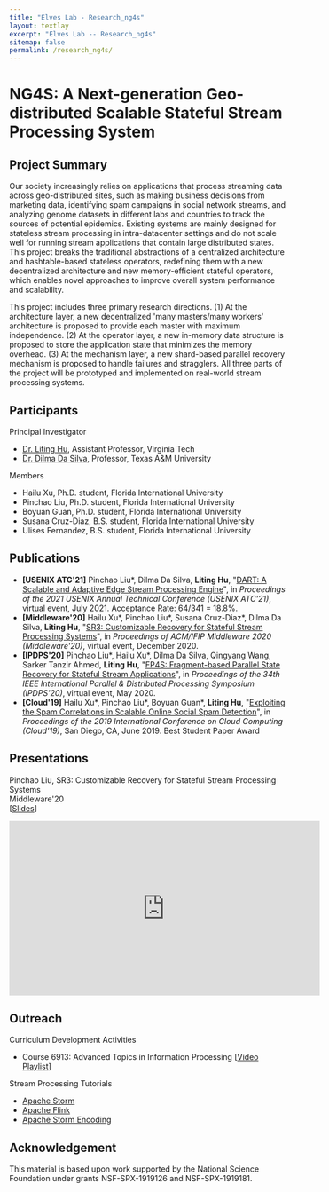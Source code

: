 ```yaml
---
title: "Elves Lab - Research_ng4s"
layout: textlay
excerpt: "Elves Lab -- Research_ng4s"
sitemap: false
permalink: /research_ng4s/
---
```


# NG4S: A Next-generation Geo-distributed Scalable Stateful Stream Processing System

## Project Summary

<p>Our society increasingly relies on applications that process streaming data across geo-distributed sites, such as making business decisions from marketing data, identifying spam campaigns in social network streams, and analyzing genome datasets in different labs and countries to track the sources of potential epidemics. Existing systems are mainly designed for stateless stream processing in intra-datacenter settings and do not scale well for running stream applications that contain large distributed states. This project breaks the traditional abstractions of a centralized architecture and hashtable-based stateless operators, redefining them with a new decentralized architecture and new memory-efficient stateful operators, which enables novel approaches to improve overall system performance and scalability.</p>

<p>This project includes three primary research directions. (1) At the architecture layer, a new decentralized 'many masters/many workers' architecture is proposed to provide each master with maximum independence. (2) At the operator layer, a new in-memory data structure is proposed to store the application state that minimizes the memory overhead. (3) At the mechanism layer, a new shard-based parallel recovery mechanism is proposed to handle failures and stragglers. All three parts of the project will be prototyped and implemented on real-world stream processing systems.</p>

## Participants

<!-- <h3 style="text-indent: 0.5em">Principal Investigator</h3> -->
Principal Investigator

- [Dr. Liting Hu](https://people.cs.vt.edu/~litinghu/), Assistant Professor, Virginia Tech
- [Dr. Dilma Da Silva](https://people.engr.tamu.edu/dilma/index.html), Professor, Texas A&M University

<!-- <h3 style="text-indent: 0.5em">Members</h3> -->
Members

- Hailu Xu, Ph.D. student, Florida International University
- Pinchao Liu, Ph.D. student, Florida International University
- Boyuan Guan, Ph.D. student, Florida International University
- Susana Cruz-Diaz, B.S. student, Florida International University
- Ulises Fernandez, B.S. student, Florida International University

## Publications

- <b>[USENIX ATC\'21]</b> Pinchao Liu\*, Dilma Da Silva, **Liting Hu**, \"[DART: A Scalable and Adaptive Edge Stream Processing Engine]()\", in <em>Proceedings of the 2021 USENIX Annual Technical Conference (USENIX ATC\'21)</em>, virtual event, July 2021. Acceptance Rate: 64/341 = 18.8%.
- <b>[Middleware\'20]</b> Hailu Xu*, Pinchao Liu*, Susana Cruz-Diaz*, Dilma Da Silva, **Liting Hu**, \"[SR3: Customizable Recovery for Stateful Stream Processing Systems](https://people.cs.vt.edu/~litinghu/doc/sr3.pdf)\", in <em>Proceedings of ACM/IFIP Middleware 2020 (Middleware\'20)</em>, virtual event, December 2020.
- <b>[IPDPS\'20]</b> Pinchao Liu\*, Hailu Xu\*, Dilma Da Silva, Qingyang Wang, Sarker Tanzir Ahmed, **Liting Hu**, \"[FP4S: Fragment-based Parallel State Recovery for Stateful Stream Applications](https://people.cs.vt.edu/~litinghu/doc/fp4s.pdf)\", in <em>Proceedings of the 34th IEEE International Parallel & Distributed Processing Symposium (IPDPS\'20)</em>, virtual event, May 2020.
- <b>[Cloud\'19]</b> Hailu Xu\*, Pinchao Liu\*, Boyuan Guan\*, **Liting Hu**, \"[Exploiting the Spam Correlations in Scalable Online Social Spam Detection](https://people.cs.vt.edu/~litinghu/doc/spamhunter.pdf)\", in <em>Proceedings of the 2019 International Conference on Cloud Computing (Cloud\'19)</em>, San Diego, CA, June 2019. Best Student Paper Award

## Presentations

<!-- FP4S: Fragment-based Parallel State Recovery for Stateful Stream Applications <br />
IPDPS'20 <br />
[Slides](https://drive.google.com/file/d/1Lzy5qzZhHiE1OXT2GsDFdxe6D0BPRJxF/view?usp=sharing) <br /> -->

Pinchao Liu, SR3: Customizable Recovery for Stateful Stream Processing Systems <br />
Middleware'20 <br />
[[Slides](https://drive.google.com/file/d/10UH2LZ-ZnzRZRunomaLmW0WXol24bMGD/view?usp=sharing)] <br />
<iframe width="560" height="315" src="https://www.youtube.com/embed/4ElTxy9YVFE" frameborder="0" allowfullscreen></iframe>

<!-- ## Source Code

- DART: A Scalable and Adaptive Edge Stream Processing Engine [[GitHub]()]
- SR3: Customizable Recovery for Stateful Stream Processing Systems [[GitHub](https://github.com/fiu-elves/SR3)]
- FP4S: Fragment-based Parallel State Recovery for Stateful Stream Applications [[GitHub](https://github.com/fiu-elves/FP4S)] -->

## Outreach

Curriculum Development Activities
- Course 6913: Advanced Topics in Information Processing [[Video Playlist](https://www.youtube.com/watch?v=fhN3szbOr9E&list=PLGtMEQgQy8UZvqmsXzeJ43Xzm_ItCQekE)]

Stream Processing Tutorials
- [Apache Storm](https://youtu.be/-8XGburfkuY)
- [Apache Flink](https://youtu.be/wLJHhZs4bTU)
- [Apache Storm Encoding](https://youtu.be/Yc-YfVANAeY)


## Acknowledgement

<p>This material is based upon work supported by the National Science Foundation under grants NSF-SPX-1919126 and NSF-SPX-1919181.</p>